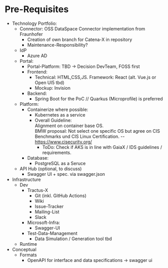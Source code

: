 # Pre-Requisites
* Technology Portfolio:
  * Connector: OSS DataSpace Connector implementation from Fraunhofer
    * Creation of own branch for Catena-X in repository
    * Maintenance-Responsibility?
  * IdP
    * Azure AD
  * Portal: 
    * Portal-Platform: TBD -> Decision DevTeam, FOSS first
    * Frontend: 
      * Technical: HTML,CSS,JS. Framework: React (alt. Vue.js or Open UI5 tbd)
      * Mockup: Invision
    * Backend:
      * Spring Boot for the PoC // Quarkus (Microprofile) is preferred
  * Platform:
    * Containerize where possible:
      * Kubernetes as a service
      * Overall Guideline: </br> 
        Alignment on container base OS. </br>
        BMW proposal: Not select one specific OS but agree on CIS Benchmarks und CIS Linux Certification. --https://www.cisecurity.org/
        * ToDo: Check if AKS is in line with GaiaX / IDS guidelines / requirements.
    * Database:
      * PostgreSQL as a Seruce
  * API Hub (optional, to discuss)
    * Swagger UI + spec. via swagger.json
* Infrastructure
  * Dev
    * Tractus-X
      * Git (inkl. GitHub Actions)
      * Wiki
      * Issue-Tracker
      * Mailing-List
      * Slack
    * Microsoft-Infra:
      * Swagger-UI
    * Test-Data-Management
      * Data Simulation / Generation tool tbd
  * Runtime
* Conceptual
  * Formats
    * OpenAPI for interface and data specifications -> swagger ui
